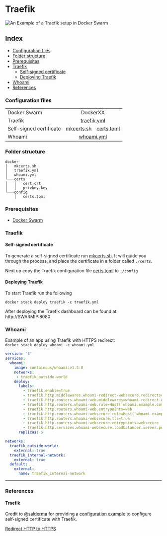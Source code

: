 # Traefik

![An Example of a Traefik setup in Docker Swarm](https://github.com/kvishno/H5/raw/master/images/traefik_swarm.png)

## Index  
  * [Configuration files](#configuration-files)
  * [Folder structure](#folder-structure)  
  * [Prerequisites](#prerequisites)
  * [Traefik](#traefik)
    * [Self-signed certificate](#self-signed-cert)
    * [Deploying Traefik](#deploying-traefik)
  * [Whoami](#whoami)
  * [References](#references)

### Configuration files

<table>
  <tr>
    <td>Docker Swarm</td>
    <td colspan="2" align="center">DockerXX</td>
  </tr>
  <tr>
    <td>Traefik</td>
    <td colspan="2" align="center"><a href="../docker/traefik.yml">traefik.yml</a></td>
  </tr>  
  <tr>
    <td>Self-signed certificate</td>
    <td><a href="../docker/mkcerts.sh">mkcerts.sh</a></td>
    <td><a href="../docker/config/certs.toml">certs.toml</a></td>
  </tr>  
  <tr>
    <td>Whoami</td>
    <td colspan="2" align="center"><a href="../docker/whoami.yml">whoami.yml</a></td>
  </tr>  
</table>

### Folder structure
```
docker
│   mkcerts.sh    
│   traefik.yml    
│   whoami.yml    
└───certs
│   │   cert.crt
│   │   privkey.key
└───config
    │   certs.toml
```


### Prerequisites
* [Docker Swarm](./swarm.md)

### Traefik

#### Self-signed certificate

To generate a self-signed certificate run <a href="../docker/mkcerts.sh">mkcerts.sh</a>. It will guide you through the process, and place the certificate in a folder called `./certs`.

Next up copy the Traefik configuration file <a href="../docker/config/certs.toml">certs.toml</a> to `./config`

#### Deploying Traefik

To start Traefik run the following

```
docker stack deploy traefik -c traefik.yml
```
After deploying the Traefik dashboard can be found at http://SWARMIP:8080


### Whoami

Example of an app using Traefik with HTTPS redirect:  
`docker stack deploy whoami -c whoami.yml`  
```YAML
version: '3'
services:
  whoami:
    image: containous/whoami:v1.3.0
    networks:
     - traefik_outside-world
    deploy:
      labels:
        - traefik.enable=true
        - traefik.http.middlewares.whoami-redirect-websecure.redirectscheme.scheme=https
        - traefik.http.routers.whoami-web.middlewares=whoami-redirect-websecure
        - traefik.http.routers.whoami-web.rule=Host(`whoami.example.com`)
        - traefik.http.routers.whoami-web.entrypoints=web
        - traefik.http.routers.whoami-websecure.rule=Host(`whoami.example.com`)
        - traefik.http.routers.whoami-websecure.tls=true
        - traefik.http.routers.whoami-websecure.entrypoints=websecure
        - traefik.http.services.whoami-websecure.loadbalancer.server.port=80
      replicas: 5

networks:
  traefik_outside-world:
    external: true
  traefik_internal-network:
    external: true
  default:
    external:
      name: traefik_internal-network
```


-------------------------
### References
#### Traefik
Credit to [@salderma](https://github.com/salderma/) for providing a [configuration example](https://github.com/salderma/traefik-concept) to configure self-signed certificate with Traefik.  

[Redirect HTTP to HTTPS](https://stackoverflow.com/questions/58666711/traefik-v2-404-while-routing-http-traffic-globally-to-https)  
